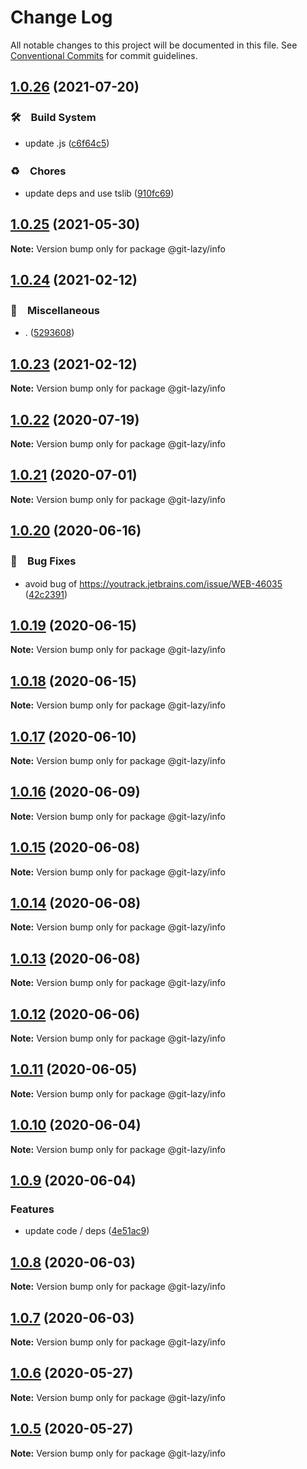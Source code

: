 # Change Log

All notable changes to this project will be documented in this file.
See [Conventional Commits](https://conventionalcommits.org) for commit guidelines.

## [1.0.26](https://github.com/bluelovers/ws-git-lazy/compare/@git-lazy/info@1.0.25...@git-lazy/info@1.0.26) (2021-07-20)


### 🛠　Build System

* update .js ([c6f64c5](https://github.com/bluelovers/ws-git-lazy/commit/c6f64c52d8aafa63d2e4424bdc36192fe413733f))


### ♻️　Chores

* update deps and use tslib ([910fc69](https://github.com/bluelovers/ws-git-lazy/commit/910fc69537675a16bd0c27bf8d6878196eee51d6))





## [1.0.25](https://github.com/bluelovers/ws-git-lazy/compare/@git-lazy/info@1.0.24...@git-lazy/info@1.0.25) (2021-05-30)

**Note:** Version bump only for package @git-lazy/info





## [1.0.24](https://github.com/bluelovers/ws-git-lazy/compare/@git-lazy/info@1.0.23...@git-lazy/info@1.0.24) (2021-02-12)


### 🔖　Miscellaneous

* . ([5293608](https://github.com/bluelovers/ws-git-lazy/commit/529360849e1fb6e74278be035363614635572081))





## [1.0.23](https://github.com/bluelovers/ws-git-lazy/compare/@git-lazy/info@1.0.22...@git-lazy/info@1.0.23) (2021-02-12)

**Note:** Version bump only for package @git-lazy/info





## [1.0.22](https://github.com/bluelovers/ws-git-lazy/compare/@git-lazy/info@1.0.21...@git-lazy/info@1.0.22) (2020-07-19)

**Note:** Version bump only for package @git-lazy/info





## [1.0.21](https://github.com/bluelovers/ws-git-lazy/compare/@git-lazy/info@1.0.20...@git-lazy/info@1.0.21) (2020-07-01)

**Note:** Version bump only for package @git-lazy/info





## [1.0.20](https://github.com/bluelovers/ws-git-lazy/compare/@git-lazy/info@1.0.19...@git-lazy/info@1.0.20) (2020-06-16)


### 🐛　Bug Fixes

*  avoid bug of https://youtrack.jetbrains.com/issue/WEB-46035 ([42c2391](https://github.com/bluelovers/ws-git-lazy/commit/42c2391bfed977aa4bbb0f3cb9304e4537e43103))





## [1.0.19](https://github.com/bluelovers/ws-git-lazy/compare/@git-lazy/info@1.0.18...@git-lazy/info@1.0.19) (2020-06-15)

**Note:** Version bump only for package @git-lazy/info





## [1.0.18](https://github.com/bluelovers/ws-git-lazy/compare/@git-lazy/info@1.0.17...@git-lazy/info@1.0.18) (2020-06-15)

**Note:** Version bump only for package @git-lazy/info





## [1.0.17](https://github.com/bluelovers/ws-git-lazy/compare/@git-lazy/info@1.0.16...@git-lazy/info@1.0.17) (2020-06-10)

**Note:** Version bump only for package @git-lazy/info





## [1.0.16](https://github.com/bluelovers/ws-git-lazy/compare/@git-lazy/info@1.0.15...@git-lazy/info@1.0.16) (2020-06-09)

**Note:** Version bump only for package @git-lazy/info





## [1.0.15](https://github.com/bluelovers/ws-git-lazy/compare/@git-lazy/info@1.0.14...@git-lazy/info@1.0.15) (2020-06-08)

**Note:** Version bump only for package @git-lazy/info





## [1.0.14](https://github.com/bluelovers/ws-git-lazy/compare/@git-lazy/info@1.0.13...@git-lazy/info@1.0.14) (2020-06-08)

**Note:** Version bump only for package @git-lazy/info





## [1.0.13](https://github.com/bluelovers/ws-git-lazy/compare/@git-lazy/info@1.0.12...@git-lazy/info@1.0.13) (2020-06-08)

**Note:** Version bump only for package @git-lazy/info





## [1.0.12](https://github.com/bluelovers/ws-git-lazy/compare/@git-lazy/info@1.0.11...@git-lazy/info@1.0.12) (2020-06-06)

**Note:** Version bump only for package @git-lazy/info





## [1.0.11](https://github.com/bluelovers/ws-git-lazy/compare/@git-lazy/info@1.0.10...@git-lazy/info@1.0.11) (2020-06-05)

**Note:** Version bump only for package @git-lazy/info





## [1.0.10](https://github.com/bluelovers/ws-git-lazy/compare/@git-lazy/info@1.0.9...@git-lazy/info@1.0.10) (2020-06-04)

**Note:** Version bump only for package @git-lazy/info





## [1.0.9](https://github.com/bluelovers/ws-git-lazy/compare/@git-lazy/info@1.0.8...@git-lazy/info@1.0.9) (2020-06-04)


### Features

* update code / deps ([4e51ac9](https://github.com/bluelovers/ws-git-lazy/commit/4e51ac92473ecd9d855c0fdbe52530a1b9d4ca82))





## [1.0.8](https://github.com/bluelovers/ws-git-lazy/compare/@git-lazy/info@1.0.7...@git-lazy/info@1.0.8) (2020-06-03)

**Note:** Version bump only for package @git-lazy/info





## [1.0.7](https://github.com/bluelovers/ws-git-lazy/compare/@git-lazy/info@1.0.6...@git-lazy/info@1.0.7) (2020-06-03)

**Note:** Version bump only for package @git-lazy/info





## [1.0.6](https://github.com/bluelovers/ws-git-lazy/compare/@git-lazy/info@1.0.5...@git-lazy/info@1.0.6) (2020-05-27)

**Note:** Version bump only for package @git-lazy/info





## [1.0.5](https://github.com/bluelovers/ws-git-lazy/compare/@git-lazy/info@1.0.4...@git-lazy/info@1.0.5) (2020-05-27)

**Note:** Version bump only for package @git-lazy/info
